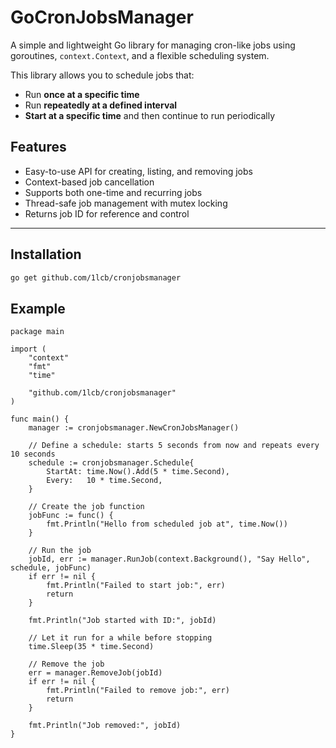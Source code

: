 # GoCronJobsManager

A simple and lightweight Go library for managing cron-like jobs using goroutines, `context.Context`, and a flexible scheduling system.

This library allows you to schedule jobs that:
- Run **once at a specific time**
- Run **repeatedly at a defined interval**
- **Start at a specific time** and then continue to run periodically

## Features

- Easy-to-use API for creating, listing, and removing jobs
- Context-based job cancellation
- Supports both one-time and recurring jobs
- Thread-safe job management with mutex locking
- Returns job ID for reference and control

---

## Installation

```bash
go get github.com/1lcb/cronjobsmanager
```

## Example

```golang
package main

import (
	"context"
	"fmt"
	"time"

	"github.com/1lcb/cronjobsmanager"
)

func main() {
	manager := cronjobsmanager.NewCronJobsManager()

	// Define a schedule: starts 5 seconds from now and repeats every 10 seconds
	schedule := cronjobsmanager.Schedule{
		StartAt: time.Now().Add(5 * time.Second),
		Every:   10 * time.Second,
	}

	// Create the job function
	jobFunc := func() {
		fmt.Println("Hello from scheduled job at", time.Now())
	}

	// Run the job
	jobId, err := manager.RunJob(context.Background(), "Say Hello", schedule, jobFunc)
	if err != nil {
		fmt.Println("Failed to start job:", err)
		return
	}

	fmt.Println("Job started with ID:", jobId)

	// Let it run for a while before stopping
	time.Sleep(35 * time.Second)

	// Remove the job
	err = manager.RemoveJob(jobId)
	if err != nil {
		fmt.Println("Failed to remove job:", err)
		return
	}

	fmt.Println("Job removed:", jobId)
}
```


